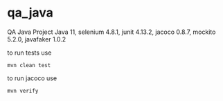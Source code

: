 # qa_java
QA Java Project
Java 11,
selenium 4.8.1,
junit 4.13.2,
jacoco 0.8.7,
mockito 5.2.0,
javafaker 1.0.2

to run tests use
```shell
mvn clean test
```
to run jacoco use
```shell
mvn verify
```